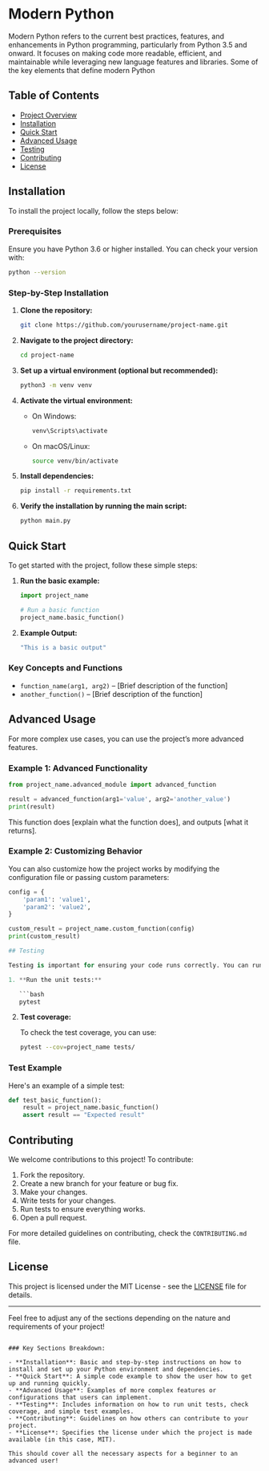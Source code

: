 
# Modern Python

Modern Python refers to the current best practices, features, and enhancements in Python programming, particularly from Python 3.5 and onward. It focuses on making code more readable, efficient, and maintainable while leveraging new language features and libraries. Some of the key elements that define modern Python

## Table of Contents

- [Project Overview](#project-overview)
- [Installation](#installation)
- [Quick Start](#quick-start)
- [Advanced Usage](#advanced-usage)
- [Testing](#testing)
- [Contributing](#contributing)
- [License](#license)



## Installation

To install the project locally, follow the steps below:

### Prerequisites

Ensure you have Python 3.6 or higher installed. You can check your version with:

```bash
python --version
```

### Step-by-Step Installation

1. **Clone the repository:**

   ```bash
   git clone https://github.com/yourusername/project-name.git
   ```

2. **Navigate to the project directory:**

   ```bash
   cd project-name
   ```

3. **Set up a virtual environment (optional but recommended):**

   ```bash
   python3 -m venv venv
   ```

4. **Activate the virtual environment:**

   - On Windows:
     ```bash
     venv\Scripts\activate
     ```

   - On macOS/Linux:
     ```bash
     source venv/bin/activate
     ```

5. **Install dependencies:**

   ```bash
   pip install -r requirements.txt
   ```

6. **Verify the installation by running the main script:**

   ```bash
   python main.py
   ```

## Quick Start

To get started with the project, follow these simple steps:

1. **Run the basic example:**

   ```python
   import project_name

   # Run a basic function
   project_name.basic_function()
   ```

2. **Example Output:**
   ```bash
   "This is a basic output"
   ```

### Key Concepts and Functions

- `function_name(arg1, arg2)` – [Brief description of the function]
- `another_function()` – [Brief description of the function]

## Advanced Usage

For more complex use cases, you can use the project’s more advanced features.

### Example 1: Advanced Functionality

```python
from project_name.advanced_module import advanced_function

result = advanced_function(arg1='value', arg2='another_value')
print(result)
```

This function does [explain what the function does], and outputs [what it returns].

### Example 2: Customizing Behavior

You can also customize how the project works by modifying the configuration file or passing custom parameters:

```python
config = {
    'param1': 'value1',
    'param2': 'value2',
}

custom_result = project_name.custom_function(config)
print(custom_result)

## Testing

Testing is important for ensuring your code runs correctly. You can run the project’s tests with the following command:

1. **Run the unit tests:**

   ```bash
   pytest
   ```

2. **Test coverage:**

   To check the test coverage, you can use:

   ```bash
   pytest --cov=project_name tests/
   ```

### Test Example

Here's an example of a simple test:

```python
def test_basic_function():
    result = project_name.basic_function()
    assert result == "Expected result"
```

## Contributing

We welcome contributions to this project! To contribute:

1. Fork the repository.
2. Create a new branch for your feature or bug fix.
3. Make your changes.
4. Write tests for your changes.
5. Run tests to ensure everything works.
6. Open a pull request.

For more detailed guidelines on contributing, check the `CONTRIBUTING.md` file.

## License

This project is licensed under the MIT License - see the [LICENSE](LICENSE) file for details.

---

Feel free to adjust any of the sections depending on the nature and requirements of your project!
```

### Key Sections Breakdown:

- **Installation**: Basic and step-by-step instructions on how to install and set up your Python environment and dependencies.
- **Quick Start**: A simple code example to show the user how to get up and running quickly.
- **Advanced Usage**: Examples of more complex features or configurations that users can implement.
- **Testing**: Includes information on how to run unit tests, check coverage, and simple test examples.
- **Contributing**: Guidelines on how others can contribute to your project.
- **License**: Specifies the license under which the project is made available (in this case, MIT).

This should cover all the necessary aspects for a beginner to an advanced user!